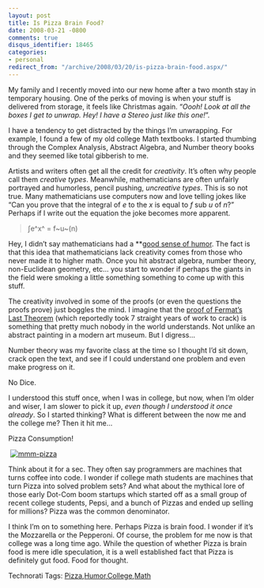 ```yaml
---
layout: post
title: Is Pizza Brain Food?
date: 2008-03-21 -0800
comments: true
disqus_identifier: 18465
categories:
- personal
redirect_from: "/archive/2008/03/20/is-pizza-brain-food.aspx/"
---
```


My family and I recently moved into our new home after a two month stay
in temporary housing. One of the perks of moving is when your stuff is
delivered from storage, it feels like Christmas again. “*Oooh! Look at
all the boxes I get to unwrap. Hey! I have a Stereo just like this
one!*”.

I have a tendency to get distracted by the things I’m unwrapping. For
example, I found a few of my old college Math textbooks. I started
thumbing through the Complex Analysis, Abstract Algebra, and Number
theory books and they seemed like total gibberish to me.

Artists and writers often get all the credit for *creativity*. It’s
often why people call them *creative types*. Meanwhile, mathematicians
are often unfairly portrayed and humorless, pencil pushing, *uncreative
types*. This is so not true. Many mathematicians use computers now and
love telling jokes like “Can you prove that the integral of *e* to the
*x* is equal to *f* sub *u* of *n*?” Perhaps if I write out the equation
the joke becomes more apparent.

> ∫e^x^ = f~u~(n)

Hey, I didn’t say mathematicians had a **[good sense of
humor](http://www.math.ualberta.ca/~runde/jokes.html "Math Jokes"). The
fact is that this idea that mathematicians lack creativity comes from
those who never made it to higher math. Once you hit abstract algebra,
number theory, non-Euclidean geometry, etc... you start to wonder if
perhaps the giants in the field were smoking a little something
something to come up with this stuff.

The creativity involved in some of the proofs (or even the questions the
proofs prove) just boggles the mind. I imagine that the [proof of
Fermat’s Last
Theorem](http://www.pbs.org/wgbh/nova/proof/ "Solving Fermat: Andrew Wiles")
(which reportedly took 7 straight years of work to crack) is something
that pretty much nobody in the world understands. Not unlike an abstract
painting in a modern art museum. But I digress...

Number theory was my favorite class at the time so I thought I’d sit
down, crack open the text, and see if I could understand one problem and
even make progress on it.

No Dice.

I understood this stuff once, when I was in college, but now, when I’m
older and wiser, I am slower to pick it up, *even though I understood it
once already*. So I started thinking? What is different between the now
me and the college me? Then it hit me...

Pizza Consumption!

 [![mmm-pizza](https://haacked.com/images/haacked_com/WindowsLiveWriter/IsPizzaBrainFood_770D/mmm-pizza_thumb.jpg)](https://haacked.com/images/haacked_com/WindowsLiveWriter/IsPizzaBrainFood_770D/mmm-pizza_2.jpg)

Think about it for a sec. They often say programmers are machines that
turns coffee into code. I wonder if college math students are machines
that turn Pizza into solved problem sets? And what about the mythical
lore of those early Dot-Com boom startups which started off as a small
group of recent college students, Pepsi, and a bunch of Pizzas and ended
up selling for millions? Pizza was the common denominator.

I think I’m on to something here. Perhaps Pizza is brain food. I wonder
if it’s the Mozzarella or the Pepperoni. Of course, the problem for me
now is that college was a long time ago. While the question of whether
Pizza is brain food is mere idle speculation, it is a well established
fact that Pizza is definitely gut food. Food for thought.

Technorati Tags:
[Pizza](http://technorati.com/tags/Pizza),[Humor](http://technorati.com/tags/Humor),[College](http://technorati.com/tags/College),[Math](http://technorati.com/tags/Math)

